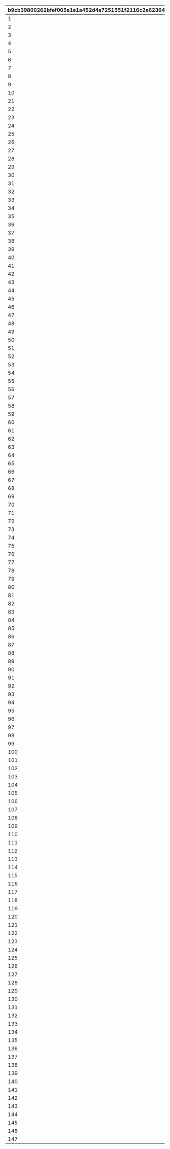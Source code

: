 |b9cb39800262bfef065e1e1a452d4a7251551f2116c2e6236461492bcaf9b635|3cf68306988abc0a161aec28d65f7bc49bedd18ed12bc9902846ee03bdbefc74|a6807b1ae11cc8298fe723ea7085d19e1685a7f9d3210ad6cd649dd84516d946|3a84a8b8b1f3a3b20471cba7453be9ac098d5282f8cea89b0785450a9332a1f3|4da93cdb00b7f57522f1ed13d6c02444438558bf6f4cbe87fa699b1f739f402a|1826136564efb804d60a77cb5c764d5aa29f05639180f49a30971b61ed2d3664|8329b6d26157d01a5c1bcae18c436add55f13c7e6a1b2f90d5e64e273d7b67a2|
| --- | --- | --- | --- | --- | --- | --- |
|1|2018/12/24 5:00:00|0|0|400|70000|2018/12/25 4:59:59|
|2|2018/12/25 5:00:00|0|0|401|70000|2018/12/26 4:59:59|
|3|0|0|1|410|70001|0|
|4|0|0|2|411|70001|0|
|5|0|0|3|412|70001|0|
|6|2019/12/24 5:00:00|0|0|400|70002|2019/12/25 4:59:59|
|7|2019/12/25 5:00:00|0|0|401|70002|2019/12/26 4:59:59|
|8|0|0|1|413|70003|0|
|9|0|0|2|414|70003|0|
|10|0|0|3|415|70003|0|
|21|2020/12/24 5:00:00|0|0|400|70004|2020/12/25 4:59:59|
|22|2020/12/25 5:00:00|0|0|401|70004|2020/12/26 4:59:59|
|23|0|0|1|416|70005|0|
|24|0|0|2|417|70005|0|
|25|0|0|3|418|70005|0|
|26|2021/01/30 5:00:00|0|3|9002001|80004|2021/01/31 4:59:59|
|27|2021/01/31 5:00:00|0|3|9002002|80004|2021/02/01 4:59:59|
|28|2021/02/01 5:00:00|0|3|9002003|80004|2021/02/02 4:59:59|
|29|2021/02/02 5:00:00|0|3|9002004|80004|2021/02/03 4:59:59|
|30|2021/02/03 5:00:00|0|3|9002005|80004|2021/02/04 4:59:59|
|31|2021/02/04 5:00:00|0|3|9002006|80004|2021/02/05 4:59:59|
|32|2021/02/05 5:00:00|0|3|9002007|80004|2021/02/06 4:59:59|
|33|2021/02/06 5:00:00|0|3|9002008|80004|2021/02/07 4:59:59|
|34|2021/02/07 5:00:00|0|3|9002009|80004|2021/02/08 4:59:59|
|35|2021/02/08 5:00:00|0|3|9002010|80004|2021/02/09 4:59:59|
|36|2021/02/09 5:00:00|0|3|9002011|80004|2021/02/10 4:59:59|
|37|2021/02/10 5:00:00|0|3|9002012|80004|2021/02/11 4:59:59|
|38|2021/02/11 5:00:00|0|3|9002013|80004|2021/02/12 4:59:59|
|39|2021/02/12 5:00:00|0|3|9002014|80004|2021/02/13 4:59:59|
|40|2021/02/13 5:00:00|0|3|9002015|80004|2021/02/14 4:59:59|
|41|2021/02/14 5:00:00|0|3|9002016|80004|2021/02/15 4:59:59|
|42|2021/02/15 5:00:00|1|3|9002017|80004|2021/02/16 4:59:59|
|43|2021/12/24 5:00:00|0|0|400|70006|2021/12/25 4:59:59|
|44|2021/12/25 5:00:00|0|0|401|70006|2021/12/26 4:59:59|
|45|2022/01/30 5:00:00|0|3|9004001|80006|2022/01/31 4:59:59|
|46|2022/01/31 5:00:00|0|3|9004002|80006|2022/02/01 4:59:59|
|47|2022/02/01 5:00:00|0|3|9004003|80006|2022/02/02 4:59:59|
|48|2022/02/02 5:00:00|0|3|9004004|80006|2022/02/03 4:59:59|
|49|2022/02/03 5:00:00|0|3|9004005|80006|2022/02/04 4:59:59|
|50|2022/02/04 5:00:00|0|3|9004006|80006|2022/02/05 4:59:59|
|51|2022/02/05 5:00:00|0|3|9004007|80006|2022/02/06 4:59:59|
|52|2022/02/06 5:00:00|0|3|9004008|80006|2022/02/07 4:59:59|
|53|2022/02/07 5:00:00|0|3|9004009|80006|2022/02/08 4:59:59|
|54|2022/02/08 5:00:00|0|3|9004010|80006|2022/02/09 4:59:59|
|55|2022/02/09 5:00:00|0|3|9004011|80006|2022/02/10 4:59:59|
|56|2022/02/10 5:00:00|0|3|9004012|80006|2022/02/11 4:59:59|
|57|2022/02/11 5:00:00|0|3|9004013|80006|2022/02/12 4:59:59|
|58|2022/02/12 5:00:00|0|3|9004014|80006|2022/02/13 4:59:59|
|59|2022/02/13 5:00:00|0|3|9004015|80006|2022/02/14 4:59:59|
|60|2022/02/14 5:00:00|0|3|9004016|80006|2022/02/15 4:59:59|
|61|2022/02/15 5:00:00|1|3|9004017|80006|2022/02/16 4:59:59|
|62|0|0|1|436|70007|0|
|63|0|0|2|437|70007|0|
|64|0|0|3|438|70007|0|
|65|2022/08/01 5:00:00|0|3|9005001|80007|2022/08/02 4:59:59|
|66|2022/08/02 5:00:00|0|3|9005002|80007|2022/08/03 4:59:59|
|67|2022/08/03 5:00:00|0|3|9005003|80007|2022/08/04 4:59:59|
|68|2022/08/04 5:00:00|0|3|9005004|80007|2022/08/05 4:59:59|
|69|2022/08/05 5:00:00|0|3|9005005|80007|2022/08/06 4:59:59|
|70|2022/08/06 5:00:00|0|3|9005006|80007|2022/08/07 4:59:59|
|71|2022/08/07 5:00:00|0|3|9005007|80007|2022/08/08 4:59:59|
|72|2022/08/08 5:00:00|0|3|9005008|80007|2022/08/09 4:59:59|
|73|2022/08/09 5:00:00|0|3|9005009|80007|2022/08/10 4:59:59|
|74|2022/08/10 5:00:00|0|3|9005010|80007|2022/08/11 4:59:59|
|75|2022/08/11 5:00:00|0|3|9005011|80007|2022/08/12 4:59:59|
|76|2022/08/12 5:00:00|0|3|9005012|80007|2022/08/13 4:59:59|
|77|2022/08/13 5:00:00|0|3|9005013|80007|2022/08/14 4:59:59|
|78|2022/08/14 5:00:00|0|3|9005014|80007|2022/08/15 4:59:59|
|79|2022/08/15 5:00:00|1|3|9005015|80007|2022/08/16 4:59:59|
|80|2022/12/24 5:00:00|0|0|400|70008|2022/12/25 4:59:59|
|81|2022/12/25 5:00:00|0|0|401|70008|2022/12/26 4:59:59|
|82|0|0|1|439|70009|0|
|83|2023/01/31 5:00:00|0|3|9006001|80008|2023/02/01 4:59:59|
|84|2023/02/01 5:00:00|0|3|9006002|80008|2023/02/02 4:59:59|
|85|2023/02/02 5:00:00|0|3|9006003|80008|2023/02/03 4:59:59|
|86|2023/02/03 5:00:00|0|3|9006004|80008|2023/02/04 4:59:59|
|87|2023/02/04 5:00:00|0|3|9006005|80008|2023/02/05 4:59:59|
|88|2023/02/05 5:00:00|0|3|9006006|80008|2023/02/06 4:59:59|
|89|2023/02/06 5:00:00|0|3|9006007|80008|2023/02/07 4:59:59|
|90|2023/02/07 5:00:00|0|3|9006008|80008|2023/02/08 4:59:59|
|91|2023/02/08 5:00:00|0|3|9006009|80008|2023/02/09 4:59:59|
|92|2023/02/09 5:00:00|0|3|9006010|80008|2023/02/10 4:59:59|
|93|2023/02/10 5:00:00|0|3|9006011|80008|2023/02/11 4:59:59|
|94|2023/02/11 5:00:00|0|3|9006012|80008|2023/02/12 4:59:59|
|95|2023/02/12 5:00:00|0|3|9006013|80008|2023/02/13 4:59:59|
|96|2023/02/13 5:00:00|0|3|9006014|80008|2023/02/14 4:59:59|
|97|2023/02/14 5:00:00|0|3|9006015|80008|2023/02/15 4:59:59|
|98|2023/02/15 5:00:00|1|3|9006016|80008|2023/02/16 4:59:59|
|99|2023/08/01 5:00:00|0|3|9007001|80009|2023/08/02 4:59:59|
|100|2023/08/02 5:00:00|0|3|9007002|80009|2023/08/03 4:59:59|
|101|2023/08/03 5:00:00|0|3|9007003|80009|2023/08/04 4:59:59|
|102|2023/08/04 5:00:00|0|3|9007004|80009|2023/08/05 4:59:59|
|103|2023/08/05 5:00:00|0|3|9007005|80009|2023/08/06 4:59:59|
|104|2023/08/06 5:00:00|0|3|9007006|80009|2023/08/07 4:59:59|
|105|2023/08/07 5:00:00|0|3|9007007|80009|2023/08/08 4:59:59|
|106|2023/08/08 5:00:00|0|3|9007008|80009|2023/08/09 4:59:59|
|107|2023/08/09 5:00:00|0|3|9007009|80009|2023/08/10 4:59:59|
|108|2023/08/10 5:00:00|0|3|9007010|80009|2023/08/11 4:59:59|
|109|2023/08/11 5:00:00|0|3|9007011|80009|2023/08/12 4:59:59|
|110|2023/08/12 5:00:00|0|3|9007012|80009|2023/08/13 4:59:59|
|111|2023/08/13 5:00:00|0|3|9007013|80009|2023/08/14 4:59:59|
|112|2023/08/14 5:00:00|0|3|9007014|80009|2023/08/15 4:59:59|
|113|2023/08/15 5:00:00|1|3|9007015|80009|2023/08/16 4:59:59|
|114|2023/12/24 5:00:00|0|0|400|70010|2023/12/25 4:59:59|
|115|2023/12/25 5:00:00|0|0|401|70012|2023/12/26 4:59:59|
|116|0|0|1|440|70011|0|
|117|2024/01/31 5:00:00|0|3|9008001|80010|2024/02/01 4:59:59|
|118|2024/02/01 5:00:00|0|3|9008002|80010|2024/02/02 4:59:59|
|119|2024/02/02 5:00:00|0|3|9008003|80010|2024/02/03 4:59:59|
|120|2024/02/03 5:00:00|0|3|9008004|80010|2024/02/04 4:59:59|
|121|2024/02/04 5:00:00|0|3|9008005|80010|2024/02/05 4:59:59|
|122|2024/02/05 5:00:00|0|3|9008006|80010|2024/02/06 4:59:59|
|123|2024/02/06 5:00:00|0|3|9008007|80010|2024/02/07 4:59:59|
|124|2024/02/07 5:00:00|0|3|9008008|80010|2024/02/08 4:59:59|
|125|2024/02/08 5:00:00|0|3|9008009|80010|2024/02/09 4:59:59|
|126|2024/02/09 5:00:00|0|3|9008010|80010|2024/02/10 4:59:59|
|127|2024/02/10 5:00:00|0|3|9008011|80010|2024/02/11 4:59:59|
|128|2024/02/11 5:00:00|1|3|9008012|80010|2024/02/12 4:59:59|
|129|2024/02/12 5:00:00|1|3|9008013|80010|2024/02/13 4:59:59|
|130|2024/02/13 5:00:00|1|3|9008014|80010|2024/02/14 4:59:59|
|131|2024/02/14 5:00:00|1|3|9008015|80010|2024/02/15 4:59:59|
|132|2024/02/15 5:00:00|1|3|9008016|80010|2024/02/16 4:59:59|
|133|2024/08/01 5:00:00|0|3|9009001|80011|2024/08/02 4:59:59|
|134|2024/08/02 5:00:00|0|3|9009002|80011|2024/08/03 4:59:59|
|135|2024/08/03 5:00:00|0|3|9009003|80011|2024/08/04 4:59:59|
|136|2024/08/04 5:00:00|0|3|9009004|80011|2024/08/05 4:59:59|
|137|2024/08/05 5:00:00|0|3|9009005|80011|2024/08/06 4:59:59|
|138|2024/08/06 5:00:00|0|3|9009006|80011|2024/08/07 4:59:59|
|139|2024/08/07 5:00:00|0|3|9009007|80011|2024/08/08 4:59:59|
|140|2024/08/08 5:00:00|0|3|9009008|80011|2024/08/09 4:59:59|
|141|2024/08/09 5:00:00|0|3|9009009|80011|2024/08/10 4:59:59|
|142|2024/08/10 5:00:00|0|3|9009010|80011|2024/08/11 4:59:59|
|143|2024/08/11 5:00:00|0|3|9009011|80011|2024/08/12 4:59:59|
|144|2024/08/12 5:00:00|0|3|9009012|80011|2024/08/13 4:59:59|
|145|2024/08/13 5:00:00|0|3|9009013|80011|2024/08/14 4:59:59|
|146|2024/08/14 5:00:00|0|3|9009014|80011|2024/08/15 4:59:59|
|147|2024/08/15 5:00:00|1|3|9009015|80011|2024/08/16 4:59:59|